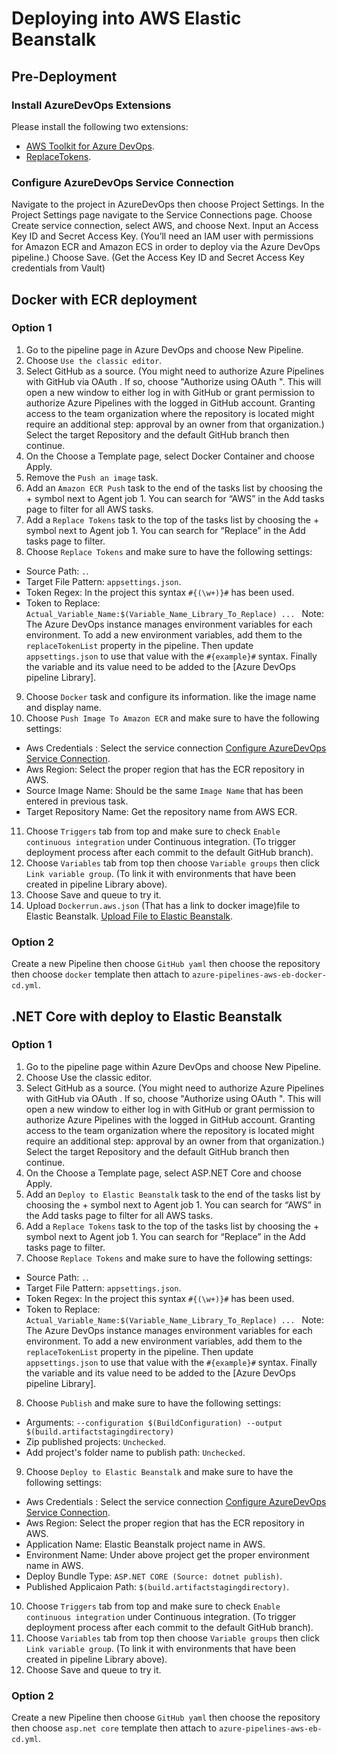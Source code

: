 # Deploying into AWS Elastic Beanstalk

## Pre-Deployment

### Install AzureDevOps Extensions

Please install the following two extensions:

- [AWS Toolkit for Azure DevOps](https://marketplace.visualstudio.com/items?itemName=AmazonWebServices.aws-vsts-tools&targetId=af056fb1-e0c2-4678-9ac3-dee687452af2&utm_source=vstsproduct&utm_medium=ExtHubManageList).
- [ReplaceTokens](https://marketplace.visualstudio.com/items?itemName=citrus-andriessen.cag-replace-tokens&targetId=af056fb1-e0c2-4678-9ac3-dee687452af2&utm_source=vstsproduct&utm_medium=ExtHubManageList).

### Configure AzureDevOps Service Connection

Navigate to the project in AzureDevOps then choose Project Settings. In the Project Settings page navigate to the Service Connections page. Choose Create service connection, select AWS, and choose Next. Input an Access Key ID and Secret Access Key. (You’ll need an IAM user with permissions for Amazon ECR and Amazon ECS in order to deploy via the Azure DevOps pipeline.) Choose Save. (Get the Access Key ID and Secret Access Key credentials from Vault)

## Docker with ECR deployment

### Option 1

1. Go to the pipeline page in Azure DevOps and choose New Pipeline.
2. Choose `Use the classic editor`.
3. Select GitHub as a source. (You might need to authorize Azure Pipelines with GitHub via OAuth . If so, choose "Authorize using OAuth ". This will open a new window to either log in with GitHub or grant permission to authorize Azure Pipelines with the logged in GitHub account. Granting access to the team organization where the repository is located might require an additional step: approval by an owner from that organization.) Select the target Repository and the default GitHub branch then continue.
4. On the Choose a Template page, select Docker Container and choose Apply.
5. Remove the `Push an image` task.
6. Add an `Amazon ECR Push` task to the end of the tasks list by choosing the + symbol next to Agent job 1. You can search for “AWS” in the Add tasks page to filter for all AWS tasks.
7. Add a `Replace Tokens` task to the top of the tasks list by choosing the + symbol next to Agent job 1. You can search for “Replace” in the Add tasks page to filter.
8. Choose `Replace Tokens` and make sure to have the following settings:

- Source Path: `.`.
- Target File Pattern: `appsettings.json`.
- Token Regex: In the project this syntax `#{(\w+)}#` has been used.
- Token to Replace: `Actual_Variable_Name:$(Variable_Name_Library_To_Replace)
                        ...
                       `
  Note: The Azure DevOps instance manages environment variables for each environment. To add a new environment variables, add them to the `replaceTokenList` property in the pipeline. Then update `appsettings.json` to use that value with the `#{example}#` syntax. Finally the variable and its value need to be added to the [Azure DevOps pipeline Library].

9. Choose `Docker` task and configure its information. like the image name and display name.
10. Choose `Push Image To Amazon ECR` and make sure to have the following settings:

- Aws Credentials : Select the service connection [Configure AzureDevOps Service Connection](#Azure_DevOps_AWS_Connection).
- Aws Region: Select the proper region that has the ECR repository in AWS.
- Source Image Name: Should be the same `Image Name` that has been entered in previous task.
- Target Repository Name: Get the repository name from AWS ECR.

11. Choose `Triggers` tab from top and make sure to check `Enable continuous integration` under Continuous integration. (To trigger deployment process after each commit to the default GitHub branch).
12. Choose `Variables` tab from top then choose `Variable groups` then click `Link variable group`. (To link it with environments that have been created in pipeline Library above).
13. Choose Save and queue to try it.
14. Upload `Dockerrun.aws.json` (That has a link to docker image)file to Elastic Beanstalk. [Upload File to Elastic Beanstalk](#upload_file_to_elastic_beanstalk).

### Option 2

Create a new Pipeline then choose `GitHub yaml` then choose the repository then choose `docker` template then attach to `azure-pipelines-aws-eb-docker-cd.yml`.

## .NET Core with deploy to Elastic Beanstalk

### Option 1

1. Go to the pipeline page within Azure DevOps and choose New Pipeline.
2. Choose Use the classic editor.
3. Select GitHub as a source. (You might need to authorize Azure Pipelines with GitHub via OAuth . If so, choose "Authorize using OAuth ". This will open a new window to either log in with GitHub or grant permission to authorize Azure Pipelines with the logged in GitHub account. Granting access to the team organization where the repository is located might require an additional step: approval by an owner from that organization.) Select the target Repository and the default GitHub branch then continue.
4. On the Choose a Template page, select ASP.NET Core and choose Apply.
5. Add an `Deploy to Elastic Beanstalk` task to the end of the tasks list by choosing the + symbol next to Agent job 1. You can search for “AWS” in the Add tasks page to filter for all AWS tasks.
6. Add a `Replace Tokens` task to the top of the tasks list by choosing the + symbol next to Agent job 1. You can search for “Replace” in the Add tasks page to filter.
7. Choose `Replace Tokens` and make sure to have the following settings:

- Source Path: `.`.
- Target File Pattern: `appsettings.json`.
- Token Regex: In the project this syntax `#{(\w+)}#` has been used.
- Token to Replace: `Actual_Variable_Name:$(Variable_Name_Library_To_Replace)
                        ...
                       `
  Note: The Azure DevOps instance manages environment variables for each environment. To add a new environment variables, add them to the `replaceTokenList` property in the pipeline. Then update `appsettings.json` to use that value with the `#{example}#` syntax. Finally the variable and its value need to be added to the [Azure DevOps pipeline Library].

8. Choose `Publish` and make sure to have the following settings:

- Arguments: `--configuration $(BuildConfiguration) --output $(build.artifactstagingdirectory)`
- Zip published projects: `Unchecked`.
- Add project's folder name to publish path: `Unchecked`.

9.  Choose `Deploy to Elastic Beanstalk` and make sure to have the following settings:

- Aws Credentials : Select the service connection [Configure AzureDevOps Service Connection](#Azure_DevOps_AWS_Connection).
- Aws Region: Select the proper region that has the ECR repository in AWS.
- Application Name: Elastic Beanstalk project name in AWS.
- Environment Name: Under above project get the proper environment name in AWS.
- Deploy Bundle Type: `ASP.NET CORE (Source: dotnet publish)`.
- Published Applicaion Path: `$(build.artifactstagingdirectory)`.

10. Choose `Triggers` tab from top and make sure to check `Enable continuous integration` under Continuous integration. (To trigger deployment process after each commit to the default GitHub branch).
11. Choose `Variables` tab from top then choose `Variable groups` then click `Link variable group`. (To link it with environments that have been created in pipeline Library above).
12. Choose Save and queue to try it.

### Option 2

Create a new Pipeline then choose `GitHub yaml` then choose the repository then choose `asp.net core` template then attach to `azure-pipelines-aws-eb-cd.yml`.
